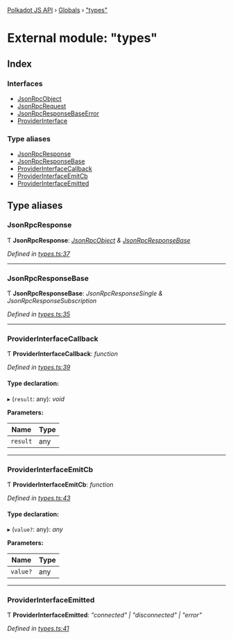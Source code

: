[Polkadot JS API](../README.md) › [Globals](../globals.md) › ["types"](_types_.md)

# External module: "types"

## Index

### Interfaces

* [JsonRpcObject](../interfaces/_types_.jsonrpcobject.md)
* [JsonRpcRequest](../interfaces/_types_.jsonrpcrequest.md)
* [JsonRpcResponseBaseError](../interfaces/_types_.jsonrpcresponsebaseerror.md)
* [ProviderInterface](../interfaces/_types_.providerinterface.md)

### Type aliases

* [JsonRpcResponse](_types_.md#jsonrpcresponse)
* [JsonRpcResponseBase](_types_.md#jsonrpcresponsebase)
* [ProviderInterfaceCallback](_types_.md#providerinterfacecallback)
* [ProviderInterfaceEmitCb](_types_.md#providerinterfaceemitcb)
* [ProviderInterfaceEmitted](_types_.md#providerinterfaceemitted)

## Type aliases

###  JsonRpcResponse

Ƭ **JsonRpcResponse**: *[JsonRpcObject](../interfaces/_types_.jsonrpcobject.md) & [JsonRpcResponseBase](_types_.md#jsonrpcresponsebase)*

*Defined in [types.ts:37](https://github.com/polkadot-js/api/blob/a30d467618/packages/rpc-provider/src/types.ts#L37)*

___

###  JsonRpcResponseBase

Ƭ **JsonRpcResponseBase**: *JsonRpcResponseSingle & JsonRpcResponseSubscription*

*Defined in [types.ts:35](https://github.com/polkadot-js/api/blob/a30d467618/packages/rpc-provider/src/types.ts#L35)*

___

###  ProviderInterfaceCallback

Ƭ **ProviderInterfaceCallback**: *function*

*Defined in [types.ts:39](https://github.com/polkadot-js/api/blob/a30d467618/packages/rpc-provider/src/types.ts#L39)*

#### Type declaration:

▸ (`result`: any): *void*

**Parameters:**

Name | Type |
------ | ------ |
`result` | any |

___

###  ProviderInterfaceEmitCb

Ƭ **ProviderInterfaceEmitCb**: *function*

*Defined in [types.ts:43](https://github.com/polkadot-js/api/blob/a30d467618/packages/rpc-provider/src/types.ts#L43)*

#### Type declaration:

▸ (`value?`: any): *any*

**Parameters:**

Name | Type |
------ | ------ |
`value?` | any |

___

###  ProviderInterfaceEmitted

Ƭ **ProviderInterfaceEmitted**: *"connected" | "disconnected" | "error"*

*Defined in [types.ts:41](https://github.com/polkadot-js/api/blob/a30d467618/packages/rpc-provider/src/types.ts#L41)*
